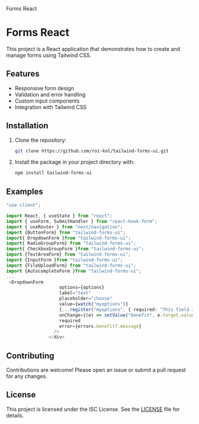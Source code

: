 Forms React
# Forms React

This project is a React application that demonstrates how to create and manage forms using Tailwind CSS.

## Features

- Responsive form design
- Validation and error handling
- Custom input components
- Integration with Tailwind CSS

## Installation

1. Clone the repository:
    ```sh
    git clone https://github.com/roi-kol/tailwind-forms-ui.git
    ```
2. Install the package in your project directory with:

    ```sh
    npm install tailwind-forms-ui

    ```

## Examples

```typescript
"use client";

import React, { useState } from "react";
import { useForm, SubmitHandler } from "react-hook-form";
import { useRouter } from "next/navigation";
import {ButtonForm} from "tailwind-forms-ui";
import{ DropdownForm }from "tailwind-forms-ui";
import{ RadioGroupForm} from "tailwind-forms-ui";
import{ CheckboxGroupForm }from "tailwind-forms-ui";
import {TextAreaForm} from "tailwind-forms-ui";
import {InputForm }from "tailwind-forms-ui";
import {FileUploadForm} from "tailwind-forms-ui";
import {AutocompleteForm }from "tailwind-forms-ui";
...
 <DropdownForm
                    options={options}
                    label="text"
                    placeholder="choose"
                    value={watch("myoptions")}
                    {...register("myoptions", { required: "This field is required" })}
                    onChange={(e) => setValue("benefit", e.target.value)}
                    required
                    error={errors.benefit?.message}
                  />
                </div>
```

## Contributing

Contributions are welcome! Please open an issue or submit a pull request for any changes.

## License

This project is licensed under the ISC License. See the [LICENSE](LICENSE.txt) file for details.
